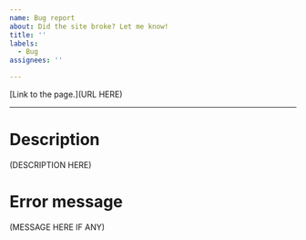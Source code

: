 ```yaml
---
name: Bug report
about: Did the site broke? Let me know!
title: ''
labels:
  - Bug
assignees: ''

---
```


[Link to the page.](URL HERE)

---

# Description
(DESCRIPTION HERE)

# Error message
(MESSAGE HERE IF ANY)